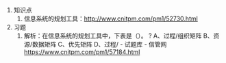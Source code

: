 1. 知识点
    1. 信息系统的规划工具：http://www.cnitpm.com/pm1/52730.html
2. 习题
    1. 解析：在信息系统的规划工具中，下表是（）。 ? A、过程/组织矩阵 B、资源/数据矩阵 C、优先矩阵 D、过程/ - 试题库 - 信管网 https://www.cnitpm.com/pm1/57184.html